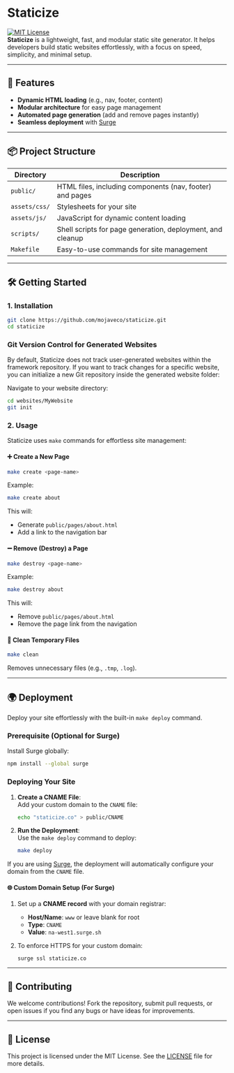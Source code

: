 # Staticize

[![MIT License](https://img.shields.io/badge/License-MIT-blue.svg)](LICENSE.md)  
**Staticize** is a lightweight, fast, and modular static site generator. It helps developers build static websites effortlessly, with a focus on speed, simplicity, and minimal setup.

---

## 🚀 Features

- **Dynamic HTML loading** (e.g., nav, footer, content)
- **Modular architecture** for easy page management
- **Automated page generation** (add and remove pages instantly)
- **Seamless deployment** with [Surge](https://surge.sh)

---

## 📦 Project Structure

| Directory         | Description |
|-------------------|-------------|
| `public/`         | HTML files, including components (nav, footer) and pages |
| `assets/css/`     | Stylesheets for your site |
| `assets/js/`      | JavaScript for dynamic content loading |
| `scripts/`        | Shell scripts for page generation, deployment, and cleanup |
| `Makefile`        | Easy-to-use commands for site management |

---

## 🛠️ Getting Started

### 1. Installation

```bash
git clone https://github.com/mojaveco/staticize.git
cd staticize
```

### Git Version Control for Generated Websites

By default, Staticize does not track user-generated websites within the framework repository. If you want to track changes for a specific website, you can initialize a new Git repository inside the generated website folder:

Navigate to your website directory:
   ```bash
   cd websites/MyWebsite
   git init
   ```

### 2. Usage

Staticize uses `make` commands for effortless site management:

#### ➕ Create a New Page

```bash
make create <page-name>
```

Example:

```bash
make create about
```

This will:
- Generate `public/pages/about.html`
- Add a link to the navigation bar

#### ➖ Remove (Destroy) a Page

```bash
make destroy <page-name>
```

Example:

```bash
make destroy about
```

This will:
- Remove `public/pages/about.html`
- Remove the page link from the navigation

#### 🧹 Clean Temporary Files

```bash
make clean
```

Removes unnecessary files (e.g., `.tmp`, `.log`).

---

## 🌍 Deployment

Deploy your site effortlessly with the built-in `make deploy` command.

### Prerequisite (Optional for Surge)

Install Surge globally:

```bash
npm install --global surge
```

### Deploying Your Site

1. **Create a CNAME File**:  
   Add your custom domain to the `CNAME` file:

   ```bash
   echo "staticize.co" > public/CNAME
   ```

2. **Run the Deployment**:  
   Use the `make deploy` command to deploy:

   ```bash
   make deploy
   ```

If you are using [Surge](https://surge.sh), the deployment will automatically configure your domain from the `CNAME` file.

#### 🌐 Custom Domain Setup (For Surge)

1. Set up a **CNAME record** with your domain registrar:
   - **Host/Name**: `www` or leave blank for root
   - **Type**: `CNAME`
   - **Value**: `na-west1.surge.sh`

2. To enforce HTTPS for your custom domain:

   ```bash
   surge ssl staticize.co
   ```

---

## 🤝 Contributing

We welcome contributions! Fork the repository, submit pull requests, or open issues if you find any bugs or have ideas for improvements.

---

## 📜 License

This project is licensed under the MIT License. See the [LICENSE](LICENSE.md) file for more details.